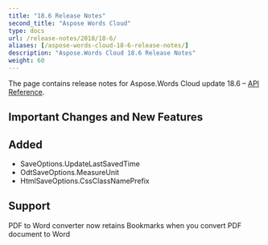 ```yaml
---
title: "18.6 Release Notes"
second_title: "Aspose Words Cloud"
type: docs
url: /release-notes/2018/18-6/
aliases: [/aspose-words-cloud-18-6-release-notes/]
description: "Aspose.Words Cloud 18.6 Release Notes"
weight: 60
---
```


The page contains release notes for Aspose.Words Cloud update 18.6 – [API Reference](https://apireference.aspose.cloud/words/).

## Important Changes and New Features

## Added

- SaveOptions.UpdateLastSavedTime
- OdtSaveOptions.MeasureUnit
- HtmlSaveOptions.CssClassNamePrefix

## Support

PDF to Word converter now retains Bookmarks when you convert PDF document to Word

